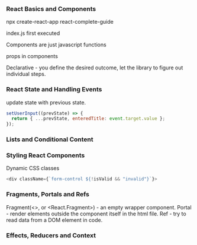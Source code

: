 ### React Basics and Components

npx create-react-app react-complete-guide

index.js first executed

Components are just javascript functions

props in components

Declarative - you define the desired outcome, let the library to figure out individual steps.

### React State and Handling Events

update state with previous state.

```js
setUserInput((prevState) => {
  return { ...prevState, enteredTitle: event.target.value };
});
```

### Lists and Conditional Content

### Styling React Components

Dynamic CSS classes

```js
<div className={`form-control ${!isValid && "invalid"}`}>
```

### Fragments, Portals and Refs

Fragment(<>, or <React.Fragment>) - an empty wrapper component.
Portal - render elements outside the component itself in the html file.
Ref - try to read data from a DOM element in code.

### Effects, Reducers and Context
